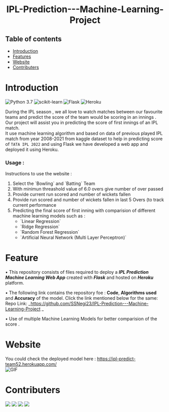 <h1 align="center"> IPL-Prediction---Machine-Learning-Project </h1>

## Table of contents 
* [Introduction](#Introduction)
* [Features](#Feature)
* [Website](#Website)
* [Contributers](#Contributers)


# Introduction

![Python 3.7](https://img.shields.io/badge/Python-3.6-brightgreen.svg) 
![scikit-learn](https://img.shields.io/badge/Library-Scikit_Learn-orange.svg)
![Flask](https://img.shields.io/badge/Framework-Flask-lightblue.svg) 
![Heroku](https://img.shields.io/badge/CLoud_Platform-Heroku-orange.svg)



During the IPL season , we all love to watch matches between our favourite teams and predict the score of the team would be scoring in an innings . Our project will assist you in predicting the score of first innings of an IPL match.
</br>
It use machine learning algorithm and based on data of previous played IPL match from year 2008-2021 from kaggle dataset to help in predicting score of `TATA IPL 2022` and using Flask we have developed a web app and deployed it using Heroku.
</br>
### Usage :
<p>
Instructions to use the website :
<ol>
<li> Select the `Bowling` and `Batting` Team </li>
<li> With minimun threashold value of 6.0 overs give number of over passed </li>
<li> Provide current run scored and number of wickets fallen</li>
<li> Provide run scored and number of wickets fallen in last 5 Overs (to track current performance </li>
<li> Predicting the final score of first inning with comparision of different machine learning models such as :
	<ul>
  		<li> `Linear Regression`
  		<li> `Ridge Regression`
  		<li> `Random Forest Regression`
  		<li> `Artificial Neural Network (Multi Layer Perceptron)`
	</ul> 
</li>
</ol>
</p>


# Feature
• This repository consists of files required to deploy a ___IPL Prediction Machine Learning Web App___ created with ___Flask___  and hosted on  ___Heroku___ platform.


• The following link contains the repository foe :  __Code__, __Algorithms used__ and __Accuracy__ of the model. Click the link mentioned below for the same:<br />
Repo Link: _https://github.com/SSNegi23/IPL-Prediction---Machine-Learning-Project _

• Use of multiple Machine Learning Models for better comparision of the score .



# Website
You could check the deployed model here : https://ipl-predict-team52.herokuapp.com/
<br/>
![GIF](IPL-Prediction.gif)

# Contributers 
[![](https://github.com/ameyashrikant.png?size=50)](https://github.com/ameyashrikant)
[![](https://github.com/Vice777.png?size=50)](https://github.com/Vice777)
[![](https://github.com/SSNegi23.png?size=50)](https://github.com/SSNegi23)
[![](https://github.com/AyzackRex.png?size=50)](https://github.com/AyzackRex)
